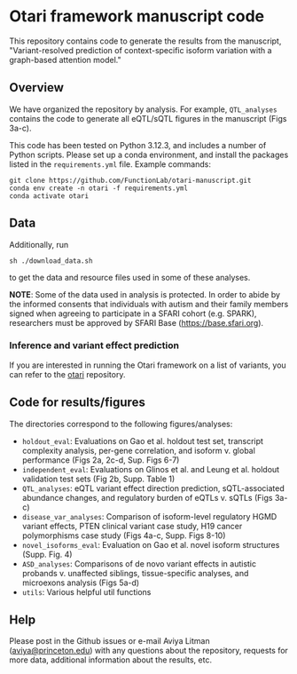 # Otari framework manuscript code

This repository contains code to generate the results from the manuscript, "Variant-resolved prediction of context-specific isoform variation with a graph-based attention model."

## Overview

We have organized the repository by analysis. For example, `QTL_analyses` contains the code to generate all eQTL/sQTL figures in the manuscript (Figs 3a-c). 

This code has been tested on Python 3.12.3, and includes a number of Python scripts. Please set up a conda environment, and install the packages listed in the `requirements.yml` file. Example commands:

```
git clone https://github.com/FunctionLab/otari-manuscript.git
conda env create -n otari -f requirements.yml
conda activate otari
```

## Data

Additionally, run

```
sh ./download_data.sh
```

to get the data and resource files used in some of these analyses. 

**NOTE**: Some of the data used in analysis is protected. In order to abide by the informed consents that individuals with autism and their family members signed when agreeing to participate in a SFARI cohort (e.g. SPARK), researchers must be approved by SFARI Base (https://base.sfari.org).

### Inference and variant effect prediction

If you are interested in running the Otari framework on a list of variants, you can refer to the [otari](https://github.com/FunctionLab/otari) repository. 

## Code for results/figures

The directories correspond to the following figures/analyses:
- `holdout_eval`: Evaluations on Gao et al. holdout test set, transcript complexity analysis, per-gene correlation, and isoform v. global performance (Figs 2a, 2c-d, Sup. Figs 6-7)
- `independent_eval`: Evaluations on Glinos et al. and Leung et al. holdout validation test sets (Fig 2b, Supp. Table 1)
- `QTL_analyses`: eQTL variant effect direction prediction, sQTL-associated abundance changes, and regulatory burden of eQTLs v. sQTLs (Figs 3a-c)
- `disease_var_analyses`: Comparison of isoform-level regulatory HGMD variant effects, PTEN clinical variant case study, H19 cancer polymorphisms case study (Figs 4a-c, Supp. Figs 8-10)
- `novel_isoforms_eval`: Evaluation on Gao et al. novel isoform structures (Supp. Fig. 4)
- `ASD_analyses`: Comparisons of de novo variant effects in autistic probands v. unaffected siblings, tissue-specific analyses, and microexons analysis (Figs 5a-d)
- `utils`: Various helpful util functions

## Help
Please post in the Github issues or e-mail Aviya Litman (aviya@princeton.edu) with any questions about the repository, requests for more data, additional information about the results, etc.  
